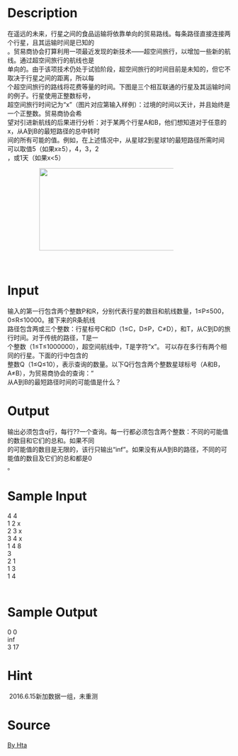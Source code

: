 
# Description

<div class="content"><div>
<div>在遥远的未来，行星之间的食品运输将依靠单向的贸易路线。每条路径直接连接两个行星，且其运输时间是已知的</div>
<div>。贸易商协会打算利用一项最近发现的新技术——超空间旅行，以增加一些新的航线。通过超空间旅行的航线也是</div>
<div>单向的。由于该项技术仍处于试验阶段，超空间旅行的时间目前是未知的，但它不取决于行星之间的距离，所以每</div>
<div>个超空间旅行的路线将花费等量的时间。下图是三个相互联通的行星及其运输时间的例子。行星使用正整数标号，</div>
<div>超空间旅行时间记为“x”（图片对应第输入样例）：过境的时间以天计，并且始终是一个正整数。贸易商协会希</div>
<div>望对引进新航线的后果进行分析：对于某两个行星A和B，他们想知道对于任意的x，从A到B的最短路径的总中转时</div>
<div>间的所有可能的值。例如，在上述情况中，从星球2到星球1的最短路径所需时间可以取值5（如果x≥5），4，3，2</div>
<div>，或1天（如果x&lt;5）</div>
</div>
<p class="MsoNormal" align="left" style="text-indent: 27pt; "><img src="/source/bzoj/3482/img/aHR0cHM6Ly9seWRzeS5jb20vSnVkZ2VPbmxpbmUvdXBsb2FkLzIwMTQwMy9hYS5qcGc=.jpg" width="339" height="186" alt=""/></p>
<p class="MsoNormal" align="left" style="text-indent: 27pt; "></p>
<p class="MsoNormal"><span style="font-size: medium; "><span lang="EN-US"> </span></span></p>
<p class="MsoNormal" align="left" style="text-indent: 27pt; "></p></div>

# Input

<div class="content"><div>输入的第一行包含两个整数P和R，分别代表行星的数目和航线数量，1≤P≤500，0≤R≤10000。接下来的R条航线</div>
<div>路径包含两或三个整数：行星标号C和D（1≤C，D≤P，C≠D），和T，从C到D的旅行时间。对于传统的路径，T是一</div>
<div>个整数（1≤T≤1000000），超空间航线中，T是字符“x”。 可以存在多行有两个相同的行星。下面的行中包含的</div>
<div>整数Q（1≤Q≤10），表示查询的数量。以下Q行包含两个整数星球标号（A和B，A≠B），为贸易商协会的查询：“</div>
<div>从A到B的最短路径时间的可能值是什么？</div>
<div>
<p class="MsoNormal" align="left" style="text-indent: 27pt; "></p>
<p class="MsoNormal"></p>
</div>
<div></div></div>

# Output

<div class="content"><div>输出必须包含q行，每行??一个查询。每一行都必须包含两个整数：不同的可能值的数目和它们的总和。如果不同</div>
<div>的可能值的数目是无限的，该行只输出“inf”。如果没有从A到B的路径，不同的可能值的数目及它们的总和都是0</div>
<div>。</div>
<div>
<p class="MsoNormal" align="left" style="text-indent: 27pt; "></p>
<p class="MsoNormal"></p>
</div>
<div></div></div>

# Sample Input

<div class="content"><span class="sampledata">4 4<br/>
1 2 x<br/>
2 3 x<br/>
3 4 x<br/>
1 4 8<br/>
3<br/>
2 1<br/>
1 3<br/>
1 4<br/>
<br/>
</span></div>

# Sample Output

<div class="content"><span class="sampledata">0 0<br/>
inf<br/>
3 17</span></div>

# Hint

<div class="content"><p></p><p> 2016.6.15新加数据一组，未重测</p><p></p></div>

# Source

<div class="content"><p><a href="problemset.php?search=By Hta">By Hta</a></p></div>


